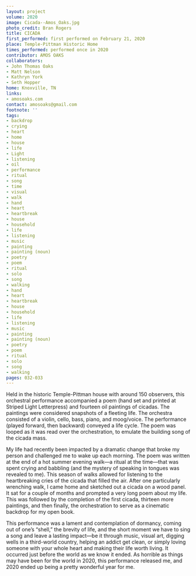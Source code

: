 ```yaml
---
layout: project
volume: 2020
image: Cicada--Amos_Oaks.jpg
photo_credit: Bran Rogers
title: CICADA
first_performed: first performed on February 21, 2020
place: Temple-Pittman Historic Home
times_performed: performed once in 2020
contributor: AMOS OAKS
collaborators:
- John Thomas Oaks
- Matt Nelson
- Kathryn York
- Seth Hopper
home: Knoxville, TN
links:
- amosoaks.com
contact: amosoaks@gmail.com
footnote: ''
tags:
- backdrop
- crying
- heart
- home
- house
- life
- Light
- listening
- oil
- performance
- ritual
- song
- time
- visual
- walk
- hand
- heart
- heartbreak
- house
- household
- life
- listening
- music
- painting
- painting (noun)
- poetry
- poem
- ritual
- solo
- song
- walking
- hand
- heart
- heartbreak
- house
- household
- life
- listening
- music
- painting
- painting (noun)
- poetry
- poem
- ritual
- solo
- song
- walking
pages: 032-033
---
```


Held in the historic Temple-Pittman house with around 150 observers, this orchestral performance accompanied a poem (hand set and printed at Striped Light Letterpress) and fourteen oil paintings of cicadas. The paintings were considered snapshots of a fleeting life. The orchestra consisted of a violin, cello, bass, piano, and moog/voice. The performance (played forward, then backward) conveyed a life cycle. The poem was looped as it was read over the orchestration, to emulate the building song of the cicada mass.

My life had recently been impacted by a dramatic change that broke my person and challenged me to wake up each morning. The poem was written at the end of a hot summer evening walk—a ritual at the time—that was spent crying and babbling (and the mystery of speaking in tongues was revealed to me). This season of walks allowed for listening to the heartbreaking cries of the cicada that filled the air. After one particularly wrenching walk, I came home and sketched out a cicada on a wood panel. It sat for a couple of months and prompted a very long poem about my life. This was followed by the completion of the first cicada, thirteen more paintings, and then finally, the orchestration to serve as a cinematic backdrop for my open book.

This performance was a lament and contemplation of dormancy, coming out of one’s “shell,” the brevity of life, and the short moment we have to sing a song and leave a lasting impact—be it through music, visual art, digging wells in a third-world country, helping an addict get clean, or simply loving someone with your whole heart and making their life worth living. It occurred just before the world as we know it ended. As horrible as things may have been for the world in 2020, this performance released me, and 2020 ended up being a pretty wonderful year for me.
